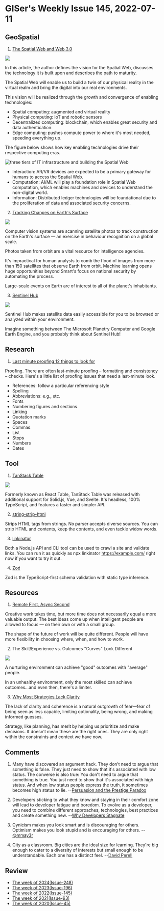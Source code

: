 # GISer's Weekly Issue 145, 2022-07-11

## GeoSpatial

1. [The Spatial Web and Web 3.0](https://www.immersivelearning.news/2020/08/14/the-spatial-web-and-web-3-0/)

![](https://www2.deloitte.com/content/dam/insights/us/articles/6645_Spatial-web-strategy/Figures/6645_Fig1.jpg)

In this article, the author defines the vision for the Spatial Web, discusses the technology it is built upon and describes the path to maturity.

The Spatial Web will enable us to build a twin of our physical reality in the virtual realm and bring the digital into our real environments.

This vision will be realized through the growth and convergence of enabling technologies:

- Spatial computing: augmented and virtual reality
- Physical computing: IoT and robotic sensors
- Decentralized computing: blockchain, which enables great security and data authentication
- Edge computing: pushes compute power to where it's most needed, speeding everything up.

The figure below shows how key enabling technologies drive their respective computing eras.

![three tiers of IT infrastructure and building the Spatial Web](https://www2.deloitte.com/content/dam/insights/us/articles/6645_Spatial-web-strategy/Figures/6645_Fig2.jpg)

- Interaction: AR/VR devices are expected to be a primary gateway for humans to access the Spatial Web.
- Computation: AI/ML will play a foundation role in Spatial Web computation, which enables machines and devices to understand the non-digital world.
- Information: Distributed ledger technologies will be foundational due to the proliferation of data and associated security concerns.

2. [Tracking Changes on Earth's Surface](https://read.deeplearning.ai/the-batch/issue-152/)

![](https://info.deeplearning.ai/hs-fs/hubfs/SMART.gif?upscale=true&width=1200&upscale=true&name=SMART.gif)

Computer vision systems are scanning satellite photos to track construction on the Earth's surface — an exercise in behaviour recognition on a global scale.

Photos taken from orbit are a vital resource for intelligence agencies.

It's impractical for human analysts to comb the flood of images from more than 150 satellites that observe Earth from orbit. Machine learning opens huge opportunities beyond Smart's focus on national security by automating the process.

Large-scale events on Earth are of interest to all of the planet's inhabitants.

3. [Sentinel Hub](https://mapscaping.com/podcast/sentinel-hub/)

![](https://www.sentinel-hub.com/img/wrapper-img.png)

Sentinel Hub makes satellite data easily accessible for you to be browsed or analyzed within your environment.

Imagine something between The Microsoft Planetry Computer and Google Earth Engine, and you probably think about Sentinel Hub!

## Research

1. [Last minute proofing 12 things to look for](https://patthomson.net/2022/06/27/last-minute-proofing-12-things-to-look-for/)

Proofing. There are often last-minute proofing – formatting and consistency – checks. Here's a little list of proofing issues that need a last-minute look.

- References: follow a particular referencing style
- Spelling
- Abbreviations: e.g., etc.
- Fonts
- Numbering figures and sections
- Linking
- Quotation marks
- Spaces
- Commas
- List
- Stops
- Numbers
- Dates

## Tool

1. [TanStack Table](https://github.com/tanstack/table)

![](https://github.com/tanstack/table/raw/main/media/repo-header.png)

Formerly known as React Table, TanStack Table was released with additional support for Solid.js, Vue, and Svelte. It's headless, 100% TypeScript, and features a faster and simpler API.

2. [string-strip-html](https://github.com/codsen/codsen/tree/main/packages/string-strip-html)

Strips HTML tags from strings. No parser accepts diverse sources. You can strip HTML and contents, keep the contents, and even tackle widow words.

3. [linkinator](https://github.com/JustinBeckwith/linkinator)

Both a Node.js API and CLI tool can be used to crawl a site and validate links. You can run it as quickly as npx linkinator https://example.com/ right now if you want to try it out.

4. [Zod](https://github.com/colinhacks/zod)

Zod is the TypeScript-first schema validation with static type inference.

## Resources

1. [Remote First, Async Second](https://www.linkedin.com/pulse/remote-first-async-second-dror-poleg/)

Creative work takes time, but more time does not necessarily equal a more valuable output. The best ideas come up when intelligent people are allowed to focus — on their own or with a small group.

The shape of the future of work will be quite different. People will have more flexibility in choosing where, when, and how to work.

2. The Skill/Experience vs. Outcomes "Curves" Look Different

![](https://pbs.twimg.com/media/FVt7KQNVsAASc6w?format=jpg&name=small)

A nurturing environment can achieve "good" outcomes with "average" people.

In an unhealthy environment, only the most skilled can achieve outcomes...and even then, there's a limiter.

3. [Why Most Strategies Lack Clarity](https://cutlefish.substack.com/p/tbm-27b52-why-most-strategies-lack)

The lack of clarity and coherence is a natural outgrowth of fear—fear of being seen as less capable, limiting optionality, being wrong, and making informed guesses.

Strategy, like planning, has merit by helping us prioritize and make decisions. It doesn't mean these are the right ones. They are only right within the constraints and context we have now.

## Comments

1. Many have discovered an argument hack. They don't need to argue that something is false. They just need to show that it's associated with low status. The converse is also true: You don't need to argue that something is true. You just need to show that it's associated with high status. And when low status people express the truth, it sometimes becomes high status to lie.
   --[Persuasion and the Prestige Paradox](https://quillette.com/2021/04/03/persuasion-and-the-prestige-paradox-are-high-status-people-more-likely-to-lie/)

2. Developers sticking to what they know and staying in their comfort zone will lead to developer fatigue and boredom. To evolve as a developer, you need to combine different approaches, technologies, best practices and create something new.
   --[Why Developers Stagnate](https://blog.devgenius.io/why-developers-stagnate-77d9bfc5c91e)

3. Cynicism makes you look smart and is discouraging for others. Optimism makes you look stupid and is encouraging for others.
   --[@mmay3r](https://twitter.com/mmay3r/status/1538237213992857601)

4. City as a classroom. Big cities are the ideal size for learning. They're big enough to cater to a diversity of interests but small enough to be understandable. Each one has a distinct feel.
   --[David Perell](https://ckarchive.com/b/wvu2hgh557kqd)

## Review

- [The week of 2024(Issue-248)](../2024/issue-248.md)
- [The week of 2023(Issue-196)](../2023/issue-196.md)
- [The week of 2022(Issue-145)](../2022/issue-145.md)
- [The week of 2021(Issue-93)](../2021/issue-93.md)
- [The week of 2020(Issue-45)](../2020/issue-45.md)
